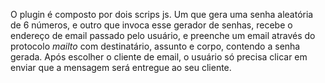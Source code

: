 O plugin é composto por dois scrips js. Um que gera uma senha aleatória de 6 números, e outro que invoca esse gerador de senhas, recebe o endereço de email passado pelo usuário, e preenche um email através do protocolo _mailto_ com destinatário, assunto e corpo, contendo a senha gerada.
Após escolher o cliente de email, o usuário só precisa clicar em enviar que a mensagem será entregue ao seu cliente.
